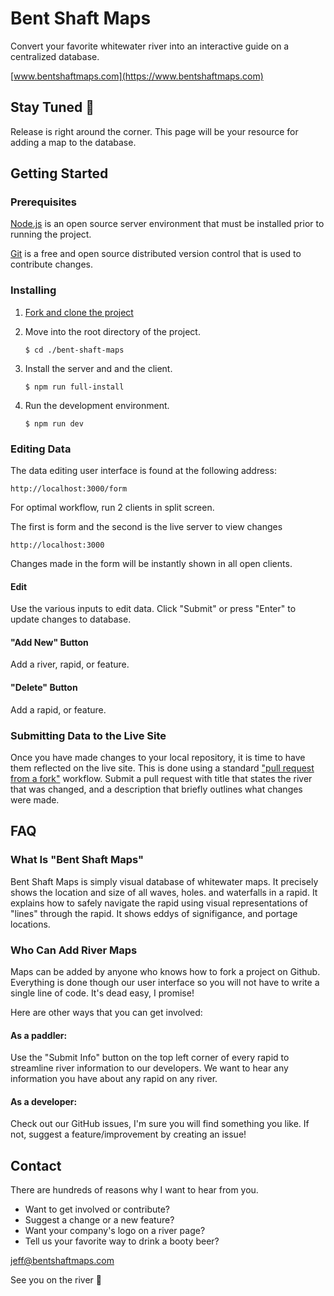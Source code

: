 # Bent Shaft Maps

Convert your favorite whitewater river into an interactive guide on a centralized database.

[www.bentshaftmaps.com](https://www.bentshaftmaps.com)

## Stay Tuned :construction:

Release is right around the corner. This page will be your resource for adding a map to the database.

## Getting Started

### Prerequisites

[Node.js](https://nodejs.org/en/download/) is an open source server environment that must be installed prior to running the project.

[Git](https://git-scm.com/) is a free and open source distributed version control that is used to contribute changes.

### Installing

1. [Fork and clone the project](https://help.github.com/en/github/getting-started-with-github/fork-a-repo)

2. Move into the root directory of the project.

   `$ cd ./bent-shaft-maps`

3. Install the server and and the client.

   `$ npm run full-install`

4. Run the development environment.

   `$ npm run dev`

### Editing Data

The data editing user interface is found at the following address:

`http://localhost:3000/form`

For optimal workflow, run 2 clients in split screen.

The first is form and the second is the live server to view changes

`http://localhost:3000`

Changes made in the form will be instantly shown in all open clients.

#### Edit

Use the various inputs to edit data. Click "Submit" or press "Enter" to update changes to database.

#### "Add New" Button

Add a river, rapid, or feature.

#### "Delete" Button

Add a rapid, or feature.

### Submitting Data to the Live Site

Once you have made changes to your local repository, it is time to have them reflected on the live site. This is done using a standard ["pull request from a fork"](https://help.github.com/en/enterprise/2.16/user/github/collaborating-with-issues-and-pull-requests/creating-a-pull-request-from-a-fork) workflow. Submit a pull request with title that states the river that was changed, and a description that briefly outlines what changes were made.

## FAQ

### What Is "Bent Shaft Maps"

Bent Shaft Maps is simply visual database of whitewater maps. It precisely shows the location and size of all waves, holes. and waterfalls in a rapid. It explains how to safely navigate the rapid using visual representations of "lines" through the rapid. It shows eddys of signifigance, and portage locations.

### Who Can Add River Maps

Maps can be added by anyone who knows how to fork a project on Github. Everything is done though our user interface so you will not have to write a single line of code. It's dead easy, I promise!

Here are other ways that you can get involved:

#### As a paddler:

Use the "Submit Info" button on the top left corner of every rapid to streamline river information to our developers. We want to hear any information you have about any rapid on any river.

#### As a developer:

Check out our GitHub issues, I'm sure you will find something you like. If not, suggest a feature/improvement by creating an issue!

## Contact

There are hundreds of reasons why I want to hear from you.

- Want to get involved or contribute?
- Suggest a change or a new feature?
- Want your company's logo on a river page?
- Tell us your favorite way to drink a booty beer?

jeff@bentshaftmaps.com

See you on the river :ocean:
